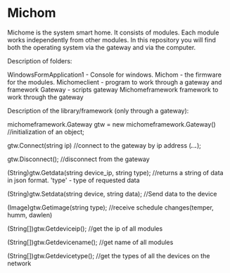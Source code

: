 # Michom
Michome is the system smart home. It consists of modules. Each module works independently from other modules. In this repository you will find both the operating system via the gateway and via the computer. 

Description of folders: 

WindowsFormApplication1 - Console for windows. 
Michom - the firmware for the modules. 
Michomeclient - program to work through a gateway and framework 
Gateway - scripts gateway 
Michomeframework framework to work through the gateway 



Description of the library/framework (only through a gateway): 

michomeframework.Gateway gtw = new michomeframework.Gateway() //initialization of an object; 

gtw.Connect(string ip) //connect to the gateway by ip address (***.***.***.***); 

gtw.Disconnect(); //disconnect from the gateway 

(String)gtw.Getdata(string device_ip, string type); //returns a string of data in json format. 'type' - type of requested data 

(String)gtw.Setdata(string device, string data); //Send data to the device 

(Image)gtw.Getimage(string type); //receive schedule changes(temper, humm, dawlen) 

(String[])gtw.Getdeviceip(); //get the ip of all modules 

(String[])gtw.Getdevicename(); //get name of all modules 

(String[])gtw.Getdevicetype(); //get the types of all the devices on the network
